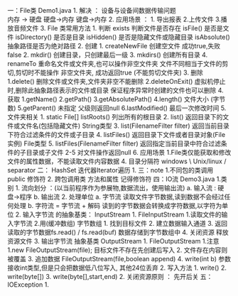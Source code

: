 一：File类  Demo1.java
    1. 解决 ： 设备与设备间数据传输问题  
        内存 -> 硬盘  硬盘->内存 键盘->内存
    2. 应用场景 ：
        1. 导出报表 2.上传文件 3.播放音频文件 
    3. File 类常用方法
        1. 判断
            exists 判断文件是否存在
            isFile() 是否是文件
            isDirectory()  是否是目录
            isHidden()  是否是隐藏文件或隐藏目录
            isAbsolute()  抽象路径是否为绝对路径
        2. 创建
            1. createNewFile   创建空文件 成功true,失败 false
            2. mkdir()        创建目录，只创建最后一级
            3. mkdirs()       创建所有目录
            4. renameTo       重命名文件或文件夹,也可以操作非空文件夹
                              文件不同相当于文件的剪切,剪切时不能操作
                              非空文件夹, 成功返回true (不能剪切文件夹)
        3. 删除
            1.delete()  删除文件或文件夹,文件夹非空不能删除
            2.deleteOnExit() 虚拟机停止时,删除此抽象路径表示的文件或目录
                保证程序异常时创建的文件也可以删除
        4. 获取
            1.getName()
            2.getPath()
            3.getAbsolutePath()
            4.length()      文件大小 (字节数)
            5.getParent()    未指定 父级则返回null
            6.lastModified()  最后一次修改时间
        5. 文件夹相关
            1. static File[] listRoots() 列出所有的根目录
            2. list()  返回目录下的文件或文件名(包括隐藏文件) String类型
            3. list(FilenameFilter filter) 返回当前目录下符合过滤条件的文件或子目录
            4. listFiles()   返回目录下文件或者目录对象(File 实例)  File类型
            5. listFiles(FilenameFilter filter) 返回指定当前目录中符合过滤条件的子目录或子文件
            2-5 对文件操作返回null
        6. 应用场景
            1.File类仅能获取和修改文件的属性数据，不能读取文件内容数据
    4. 目录分隔符
        windows  \   Unix/linux /   separator
二： HashSet  迭代器Iterator遍历
    1.
三：note
    1.不同包的类调用 public 修饰符
    2. 跨包调用类 方法和属性  记得修饰符
四：IO流  Demo3.java
    1.类别
        1. 流向划分 ：(以当前程序作为参展物,数据流出，使用输出流)
           a. 输入流 :
                硬盘->程序
           b. 输出流
        2. 处理单位
            a. 字节流
                读取文件字节数据,读到数据不会经过任何处理
            b. 字符流 = 字节流 + 解码
                读到的字节数据会转换成字符数据,以字符为单位
    2. 输入字节流 的抽象基类： InputStream
        1. FileInputStream  1.读取文件的输入字节流 2.用(缓冲数组) 字节数组
            1. 找到目标文件
            2. 建立数据输入通道
            3. 返回读取的字节数据fs.read() / fs.read(buf) 数据存储到字节数组中
            4. 关闭资源  释放资源文件
    3. 输出字节流 抽象基类  OutputStream 
        1. FileOutputStream
            1.注意
                1.new FileOutputStream(file); 目标文件不存在先创建后写入
                2. 文件存在内容则被覆盖
                3. 追加数据 FileOutputStream(file,boolean append)
                4. write(int b) 参数接收int类型,但是只会把数据低八位写入,
                    其他24位丢弃
            2. 写入方法
                1. write()
                2. write(byte[])
                3. write(byte[],start,end)
        2. 关闭资源原则 ： 先开后关
五：IOException 
    1.